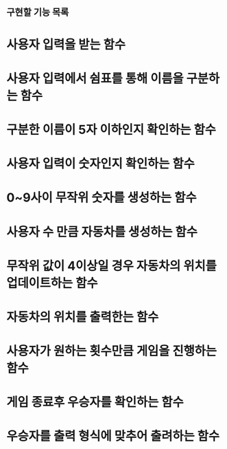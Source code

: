 ## 구현할 기능 목록

# 사용자 입력을 받는 함수

# 사용자 입력에서 쉼표를 통해 이름을 구분하는 함수

# 구분한 이름이 5자 이하인지 확인하는 함수

# 사용자 입력이 숫자인지 확인하는 함수

# 0~9사이 무작위 숫자를 생성하는 함수

# 사용자 수 만큼 자동차를 생성하는 함수

# 무작위 값이 4이상일 경우 자동차의 위치를 업데이트하는 함수

# 자동차의 위치를 출력한는 함수

# 사용자가 원하는 횟수만큼 게임을 진행하는 함수

# 게임 종료후 우승자를 확인하는 함수

# 우승자를 출력 형식에 맞추어 출려하는 함수